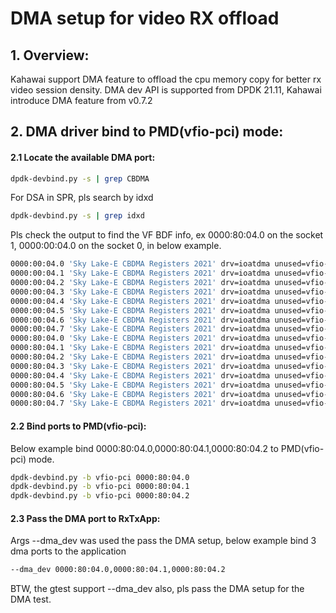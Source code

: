 # DMA setup for video RX offload

## 1. Overview:
Kahawai support DMA feature to offload the cpu memory copy for better rx video session density. DMA dev API is supported from DPDK 21.11, Kahawai introduce DMA feature from v0.7.2

## 2. DMA driver bind to PMD(vfio-pci) mode:

#### 2.1 Locate the available DMA port:
```bash
dpdk-devbind.py -s | grep CBDMA
```
For DSA in SPR, pls search by idxd
```bash
dpdk-devbind.py -s | grep idxd
```
Pls check the output to find the VF BDF info, ex 0000:80:04.0 on the socket 1, 0000:00:04.0 on the socket 0, in below example.
```bash
0000:00:04.0 'Sky Lake-E CBDMA Registers 2021' drv=ioatdma unused=vfio-pci
0000:00:04.1 'Sky Lake-E CBDMA Registers 2021' drv=ioatdma unused=vfio-pci
0000:00:04.2 'Sky Lake-E CBDMA Registers 2021' drv=ioatdma unused=vfio-pci
0000:00:04.3 'Sky Lake-E CBDMA Registers 2021' drv=ioatdma unused=vfio-pci
0000:00:04.4 'Sky Lake-E CBDMA Registers 2021' drv=ioatdma unused=vfio-pci
0000:00:04.5 'Sky Lake-E CBDMA Registers 2021' drv=ioatdma unused=vfio-pci
0000:00:04.6 'Sky Lake-E CBDMA Registers 2021' drv=ioatdma unused=vfio-pci
0000:00:04.7 'Sky Lake-E CBDMA Registers 2021' drv=ioatdma unused=vfio-pci
0000:80:04.0 'Sky Lake-E CBDMA Registers 2021' drv=ioatdma unused=vfio-pci
0000:80:04.1 'Sky Lake-E CBDMA Registers 2021' drv=ioatdma unused=vfio-pci
0000:80:04.2 'Sky Lake-E CBDMA Registers 2021' drv=ioatdma unused=vfio-pci
0000:80:04.3 'Sky Lake-E CBDMA Registers 2021' drv=ioatdma unused=vfio-pci
0000:80:04.4 'Sky Lake-E CBDMA Registers 2021' drv=ioatdma unused=vfio-pci
0000:80:04.5 'Sky Lake-E CBDMA Registers 2021' drv=ioatdma unused=vfio-pci
0000:80:04.6 'Sky Lake-E CBDMA Registers 2021' drv=ioatdma unused=vfio-pci
0000:80:04.7 'Sky Lake-E CBDMA Registers 2021' drv=ioatdma unused=vfio-pci
```

#### 2.2 Bind ports to PMD(vfio-pci):
Below example bind 0000:80:04.0,0000:80:04.1,0000:80:04.2 to PMD(vfio-pci) mode.
```bash
dpdk-devbind.py -b vfio-pci 0000:80:04.0
dpdk-devbind.py -b vfio-pci 0000:80:04.1
dpdk-devbind.py -b vfio-pci 0000:80:04.2
```

#### 2.3 Pass the DMA port to RxTxApp:
Args --dma_dev was used the pass the DMA setup, below example bind 3 dma ports to the application
```bash
--dma_dev 0000:80:04.0,0000:80:04.1,0000:80:04.2
```
BTW, the gtest support --dma_dev also, pls pass the DMA setup for the DMA test.